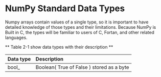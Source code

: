 # NumPy Standard Data Types
Numpy arrays contain values of a single type, so it is important to have detailed knowledge of those
types and their limitations. Because NumPy is Built in C, the types will be familiar to users of C,
			Fortan, and other related languages.

** Table 2-1 show data types with their description **

| Data type | Description  |
| :---------- | :---------------- |
| bool_  | Boolean( True of False ) stored as a byte |
